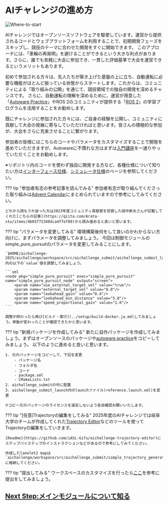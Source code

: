 # AIチャレンジの進め方

![Where-to-start](./images/where-to-start.drawio.svg)

AIチャレンジではオープンソースソフトウェアを駆使しています。運営から提供されるコードとウェブプラットフォームを利用することで、初期開発フェーズをスキップし、競技のテーマに合わせた開発をすぐに開始できます。
このアプローチには、「車輪の再発明」を避けることができるという大きな利点があります。さらに、誰でも気軽に大会に参加でき、一貫した評価基準で大会を運営できるというメリットもあります。

初めて参加される方々は、先人たちが築き上げた基盤の上に立ち、自動運転に必要な機能がほとんど揃っている状態からスタートします。これからは、コミュニティによる「取り組みの公開」を通じて、競技領域での独自の開発を深めるチャンスです。
さらに、自動運転の理解を深めるために、運営が用意した「[Autoware Practice](../course/index.ja.md)」やROS 2のコミュニティが提供する「[ROS 2](https://docs.ros.org/en/humble/Tutorials.html)」の学習プログラムを活用することをお勧めします。

既にチャレンジに参加された方々には、ご自身の経験を公開し、コミュニティに貢献して大会の発展に寄与していただければと思います。皆さんの積極的な参加が、大会をさらに充実させることに繋がります。

<!-- ※AIチャレンジで開発する上でベースとなるソースコードは[大会用リポジトリ](https://github.com/AutomotiveAIChallenge/aichallenge-2025/tree/main/aichallenge/workspace/src/aichallenge_submit)内で提供されています。 -->

参加者の皆様にはこちらのコードやパラメータをカスタマイズすることで開発を進めていただきますが、Autowareに不慣れな方はまずは[入門講座](../course/index.ja.md)を一通りやっていただくことをお勧めします。

※リポジトリ内のコードを使わず独自に開発する方など、各種仕様について知りたい方は[インターフェース仕様](../specifications/interface.ja.md)、[シミュレータ仕様](../specifications/simulator.ja.md)のページを参照してください。

??? tip "参加者有志の参考記事を読んでみる"
    参加者有志が取り組んでくださった取り組みは[Advent Calendar](https://qiita.com/advent-calendar/2023/jidounten-ai)にまとめられていますので参考にしてみてください。

    どれから読もうか迷った方は2023年度コミュニティ貢献賞を受賞した田中新太さんが記載してくれた[こちらの記事](https://qiita.com/Arata-stu/items/4b03772348dca4f7ef89)から読み進めると良いと思います。

??? tip "パラメータを変更してみる"
    環境構築後何をして良いのかわからない方向けに、まずパラメータを調整してみましょう。
    今回は制御モジュールのsimple_pure_pursuitのパラメータを変更してみることにします。

    `$HOME/aichallenge-2025/aichallenge/workspace/src/aichallenge_submit/aichallenge_submit_launch/launch/reference.launch.xml`内の以下の`value`値を調整してみましょう。

    ```xml
    <node pkg="simple_pure_pursuit" exec="simple_pure_pursuit" name="simple_pure_pursuit_node" output="screen">
        <param name="use_external_target_vel" value="true"/>
        <param name="external_target_vel" value="8.0"/>
        <param name="lookahead_gain" value="0.4"/>
        <param name="lookahead_min_distance" value="5.0"/>
        <param name="speed_proportional_gain" value="1.0"/>
    ```

    調整が終わったら再び[ビルド・実行](../setup/build-docker.ja.md)してみましょう。挙動が変わったことが確認できたかと思います。

??? tip "新規パッケージを作成してみる"
    新たに自作パッケージを作成してみましょう。まずはオープンソースのパッケージや[autoware practice](https://github.com/AutomotiveAIChallenge/autoware-practice)をコピーしてみましょう。
    以下のように進めると良いと思います。

    1. 元のパッケージをコピーして、下記を変更
        - パッケージ名
        - フォルダ名
        - コード
        - package.xml
        - CMakeLists.txt
    2. aichallenge_submitの中に配置
    3. aichallenge_submit_launch内のlaunchファイル(reference.launch.xml)を変更

    ※コピー元のパッケージのライセンスを違反しないよう各自確認お願いいたします。

??? tip "[任意]Trajectoryの編集をしてみる"
    2025年度のAIチャレンジでは岐阜大学のチームが作成してくれた[Trajectory Editor](https://github.com/AutomotiveAIChallenge/aichallenge-trajectory-editor)などのツールを使ってTrajectoryの編集をしていきます。

    [Readme](https://github.com/iASL-Gifu/aichallenge-trajectory-editor)にステップバイステップのインストラクションなどがあるので参考にしてみてください。

    作成したlanelet2 mapは`aichallenge/workspace/src/aichallenge_submit/simple_trajectory_generator/data`に格納してください。

??? tip "提出してみる"
    ワークスペースのカスタマイズを行ったら[ここ](../preliminaries/submission.ja.md)を参考に提出をしてみましょう。

## [Next Step:メインモジュールについて知る](./main-module.ja.md)

